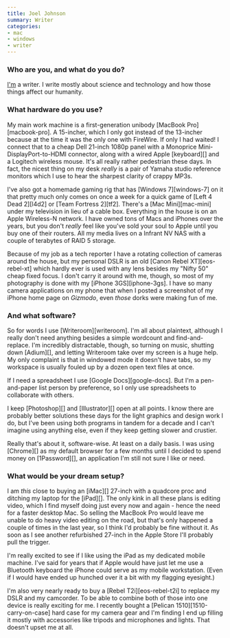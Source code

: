 ```yaml
---
title: Joel Johnson
summary: Writer
categories:
- mac
- windows
- writer
---
```


### Who are you, and what do you do?

[I'm](http://joeljohnson.com/ "Joel's website.") a writer. I write mostly about science and technology and how those things affect our humanity.

### What hardware do you use?

My main work machine is a first-generation unibody [MacBook Pro][macbook-pro]. A 15-incher, which I only got instead of the 13-incher because at the time it was the only one with FireWire. If only I had waited! I connect that to a cheap Dell 21-inch 1080p panel with a Monoprice Mini-DisplayPort-to-HDMI connector, along with a wired Apple [keyboard][] and a Logitech wireless mouse. It's all really rather pedestrian these days. In fact, the nicest thing on my desk *really* is a pair of Yamaha studio reference monitors which I use to hear the sharpest clarity of crappy MP3s.

I've also got a homemade gaming rig that has [Windows 7][windows-7] on it that pretty much only comes on once a week for a quick game of [Left 4 Dead 2][l4d2] or [Team Fortress 2][tf2]. There's a [Mac Mini][mac-mini] under my television in lieu of a cable box. Everything in the house is on an Apple Wireless-N network. I have owned tons of Macs and iPhones over the years, but you don't *really* feel like you've sold your soul to Apple until you buy one of their routers. All my media lives on a Infrant NV NAS with a couple of terabytes of RAID 5 storage.

Because of my job as a tech reporter I have a rotating collection of cameras around the house, but my personal DSLR is an old [Canon Rebel XT][eos-rebel-xt] which hardly ever is used with any lens besides my "Nifty 50" cheap fixed focus. I don't carry it around with me, though, so most of my photography is done with my [iPhone 3GS][iphone-3gs]. I have so many camera applications on my phone that when I posted a screenshot of my iPhone home page on *Gizmodo*, even *those* dorks were making fun of me.

### And what software?

So for words I use [Writeroom][writeroom]. I'm all about plaintext, although I really don't need anything besides a simple wordcount and find-and-replace. I'm incredibly distractable, though, so turning on music, shutting down [Adium][], and letting Writeroom take over my screen is a huge help. My only complaint is that in windowed mode it doesn't have tabs, so my workspace is usually fouled up by a dozen open text files at once.

If I need a spreadsheet I use [Google Docs][google-docs]. But I'm a pen-and-paper list person by preference, so I only use spreadsheets to collaborate with others.

I keep [Photoshop][] and [Illustrator][] open at all points. I know there are probably better solutions these days for the light graphics and design work I do, but I've been using both programs in tandem for a decade and I can't imagine using anything else, even if they keep getting slower and crustier.

Really that's about it, software-wise. At least on a daily basis. I was using [Chrome][] as my default browser for a few months until I decided to spend money on [1Password][], an application I'm still not sure I like or need.

### What would be your dream setup?

I am *this* close to buying an [iMac][] 27-inch with a quadcore proc and ditching my laptop for the [iPad][]. The only kink in all these plans is editing video, which I find myself doing just every now and again - hence the need for a faster desktop Mac. So selling the MacBook Pro would leave me unable to do heavy video editing on the road, but that's only happened a couple of times in the last year, so I think I'd probably be fine without it. As soon as I see another refurbished 27-inch in the Apple Store I'll probably pull the trigger.

I'm really excited to see if I like using the iPad as my dedicated mobile machine. I've said for years that if Apple would have just let me use a Bluetooth keyboard the iPhone could serve as my mobile workstation. (Even if I would have ended up hunched over it a bit with my flagging eyesight.)

I'm also very nearly ready to buy a [Rebel T2i][eos-rebel-t2i] to replace my DSLR and my camcorder. To be able to combine both of those into one device is really exciting for me. I recently bought a [Pelican 1510][1510-carry-on-case] hard case for my camera gear and I'm finding I end up filling it mostly with accessories like tripods and microphones and lights. That doesn't upset me at all.